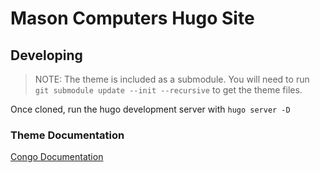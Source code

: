 # Mason Computers Hugo Site

## Developing

> NOTE: The theme is included as a submodule. You will need to run `git submodule update --init --recursive` to get the theme files.

Once cloned, run the hugo development server with `hugo server -D`

### Theme Documentation

[Congo Documentation](https://jpanther.github.io/congo/docs/)